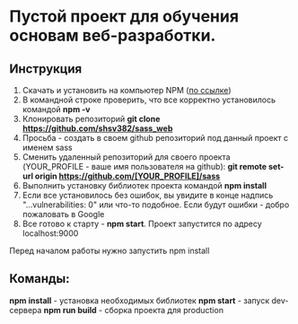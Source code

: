 # Пустой проект для обучения основам веб-разработки.

## Инструкция

1. Скачать и установить на компьютер NPM  ([по ссылке](https://nodejs.org/en/download))
2. В командной строке проверить, что все корректно установилось командой **npm -v**
3. Клонировать репозиторий **git clone https://github.com/shsv382/sass_web**
4. Просьба - создать в своем github репозиторий под данный проект с именем sass
5. Сменить удаленный репозиторий для своего проекта (YOUR_PROFILE - ваше имя пользователя на github): **git remote set-url origin https://github.com/[YOUR_PROFILE]/sass**
6. Выполнить установку библиотек проекта командой **npm install**
7. Если все установилось без ошибок, вы увидите в конце надпись "...vulnerabilities: 0" или что-то подобное. Если будут ошибки - добро пожаловать в Google
8. Все готово к старту - **npm start**.  Проект запустится по адресу localhost:9000

Перед началом работы нужно запустить npm install

## Команды:
**npm install** - установка необходимых библиотек
**npm start** - запуск dev-сервера
**npm run build** - сборка проекта для production
